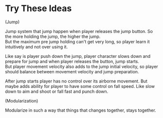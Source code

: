 
# Try These Ideas


(Jump)

Jump system that jump happen when player releases the
jump button. So the more holding the jump, the higher
the jump.  
But the maximum pre jump holding can't get very long,
so player learn it intuitively and not over using it.  

Like say is player push down the jump, player character
slows down and prepare for jump and when player releases
the button, jump starts.  
But player movement velocity also adds to the jump initial
velocity, so player should balance between movement velocity
and jump preparation.  

After jump starts player has no control over its airborne
movement.
But maybe adds ability for player to have some control
on fall speed. Like slow down to aim and shoot or
fall fast and punch down.

(Modularization)

Modularize in such a way that things
that changes together, stays together.
